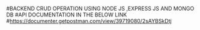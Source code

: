 #BACKEND CRUD OPERATION USING NODE JS ,EXPRESS JS AND MONGO DB
#API DOCUMENTATION IN THE BELOW LINK
#https://documenter.getpostman.com/view/39719080/2sAYBSkDtj